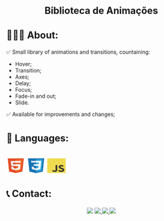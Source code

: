 
<h1 align="center" style="font-size: 25px">Biblioteca de Animações</h1>

<h2 style="font-size: 25px">👨🏽‍💻  About: </h2>
<p>✅ Small library of animations and transitions, countaining:</p>
<ul>
<li>Hover;</li>
<li>Transition;</li>
<li>Axes;</li>
<li>Delay;</li>
<li>Focus;</li>
<li>Fade-in and out;</li>
<li>Slide.</li>
</ul>
<p>✅ Available for improvements and changes;</p>

#
<h2 style="font-size: 25px">🎨 Languages: </h2>

<div class="technologies" align="left" style="display: inline_block"> <br>

 <img align="center" alt="My sill-HTML" height="40px" width="50px" src="https://raw.githubusercontent.com/devicons/devicon/master/icons/html5/html5-original.svg">
 <img align="center" alt="My sill-CSS" height="40px" width="50px" src="https://raw.githubusercontent.com/devicons/devicon/master/icons/css3/css3-original.svg">
 <img align="center" alt="My sill-JavaScript" height="40px" width="50px" src="https://raw.githubusercontent.com/devicons/devicon/master/icons/javascript/javascript-original.svg">
</div>

#

<h2 style="font-size: 25px">📞 Contact: </h2>
<div class="networks" align= "center">
  <a href="https://instagram.com/athos.william" target="_blank"><img src="https://img.shields.io/badge/-Instagram-%23E4405F?style=for-the-badge&logo=instagram&logoColor=white"></a>
  <a href="https://t.me/AthosWilliam" target="_blank"><img src="https://img.shields.io/badge/Telegram-2CA5E0?style=for-the-badge&logo=telegram&logoColor=white">
  <a href="https://www.linkedin.com/in/athoswilliam/" target="_blank"><img src="https://img.shields.io/badge/LinkedIn-0077B5?style=for-the-badge&logo=linkedin&logoColor=white">
  <a href="mailto:athos.william1519@gmail.com" target="_blank"><img src="https://img.shields.io/badge/Gmail-D14836?style=for-the-badge&logo=gmail&logoColor=white">
</div>


